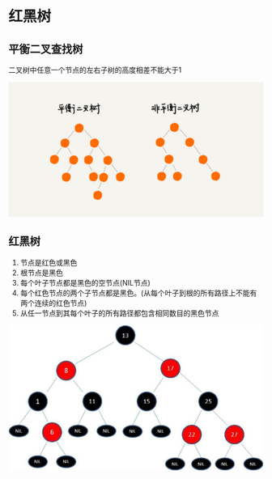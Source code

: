 # 红黑树
## 平衡二叉查找树
二叉树中任意一个节点的左右子树的高度相差不能大于1  

![](img/平衡二叉树.jpg)  

## 红黑树
1. 节点是红色或黑色
2. 根节点是黑色
3. 每个叶子节点都是黑色的空节点(NIL节点)
4. 每个红色节点的两个子节点都是黑色。(从每个叶子到根的所有路径上不能有两个连续的红色节点)
5. 从任一节点到其每个叶子的所有路径都包含相同数目的黑色节点  

![](img/红黑树.jpg)